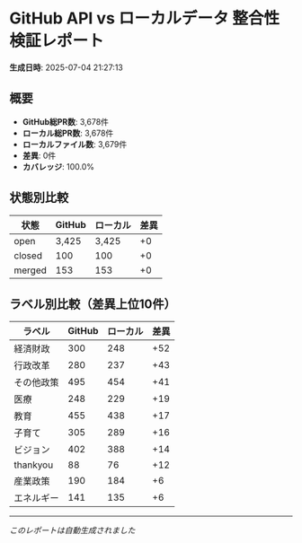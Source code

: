 # GitHub API vs ローカルデータ 整合性検証レポート

**生成日時**: 2025-07-04 21:27:13

## 概要

- **GitHub総PR数**: 3,678件
- **ローカル総PR数**: 3,678件
- **ローカルファイル数**: 3,679件
- **差異**: 0件
- **カバレッジ**: 100.0%

## 状態別比較

| 状態 | GitHub | ローカル | 差異 |
|------|--------|----------|------|
| open | 3,425 | 3,425 | +0 |
| closed | 100 | 100 | +0 |
| merged | 153 | 153 | +0 |

## ラベル別比較（差異上位10件）

| ラベル | GitHub | ローカル | 差異 |
|--------|--------|----------|------|
| 経済財政 | 300 | 248 | +52 |
| 行政改革 | 280 | 237 | +43 |
| その他政策 | 495 | 454 | +41 |
| 医療 | 248 | 229 | +19 |
| 教育 | 455 | 438 | +17 |
| 子育て | 305 | 289 | +16 |
| ビジョン | 402 | 388 | +14 |
| thankyou | 88 | 76 | +12 |
| 産業政策 | 190 | 184 | +6 |
| エネルギー | 141 | 135 | +6 |

---
*このレポートは自動生成されました*
